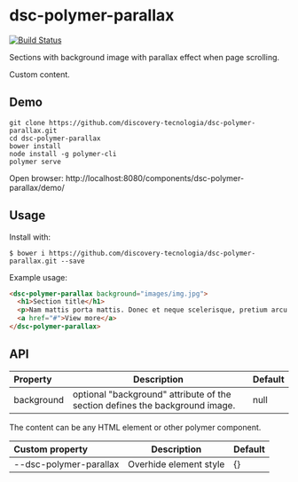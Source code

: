 # dsc-polymer-parallax

[![Build Status](https://travis-ci.org/discovery-tecnologia/dsc-polymer-parallax.svg?branch=master)](http://travis-ci.org/#!/discovery-tecnologia/dsc-polymer-parallax)

Sections with background image with parallax effect when page scrolling.

Custom content.

## Demo

```
git clone https://github.com/discovery-tecnologia/dsc-polymer-parallax.git
cd dsc-polymer-parallax
bower install
node install -g polymer-cli
polymer serve
```
Open browser: http://localhost:8080/components/dsc-polymer-parallax/demo/

## Usage

Install with:

```
$ bower i https://github.com/discovery-tecnologia/dsc-polymer-parallax.git --save
```

Example usage:

```html
<dsc-polymer-parallax background="images/img.jpg">
  <h1>Section title</h1>
  <p>Nam mattis porta mattis. Donec et neque scelerisque, pretium arcu sed, vehicula diam. Nam a arcu eu sapien porta<br>posuere id id arcu. Fusce rhoncus erat ut nisl pharetra.</p>
  <a href="#">View more</a>
</dsc-polymer-parallax>
```

## API

| Property       | Description                    | Default       |
|:---------------|--------------------------------|---------------|
| background     | optional "background" attribute of the section defines the background image. | null |

The content can be any HTML element or other polymer component.

| Custom property |	Description                       | Default |
|:----------------|-----------------------------------|---------|
| --dsc-polymer-parallax | Overhide element style     | {}      |
